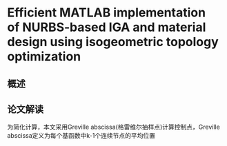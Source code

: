 # Efficient MATLAB implementation of NURBS‑based IGA and material design using isogeometric topology optimization

## 概述


## 论文解读

为简化计算，本文采用Greville abscissa(格雷维尔抽样点)计算控制点，Greville abscissa定义为每个基函数中k-1个连续节点的平均位置